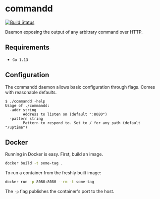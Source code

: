 # commandd

[![Build Status](https://travis-ci.com/epels/commandd.svg?token=fFCsEza59TasaQuy6qDV&branch=master)](https://travis-ci.com/epels/commandd)

Daemon exposing the output of any arbitrary command over HTTP.

## Requirements

* `Go 1.13`

## Configuration

The commandd daemon allows basic configuration through flags. Comes with reasonable defaults.
 
```
$ ./commandd -help
Usage of ./commandd:
  -addr string
    	Address to listen on (default ":8080")
  -pattern string
    	Pattern to respond to. Set to / for any path (default "/uptime")
```

## Docker

Running in Docker is easy. First, build an image.

```bash
docker build -t some-tag .
```

To run a container from the freshly built image:

```bash
docker run -p 8080:8080 --rm -t some-tag
```

The `-p` flag publishes the container's port to the host.
